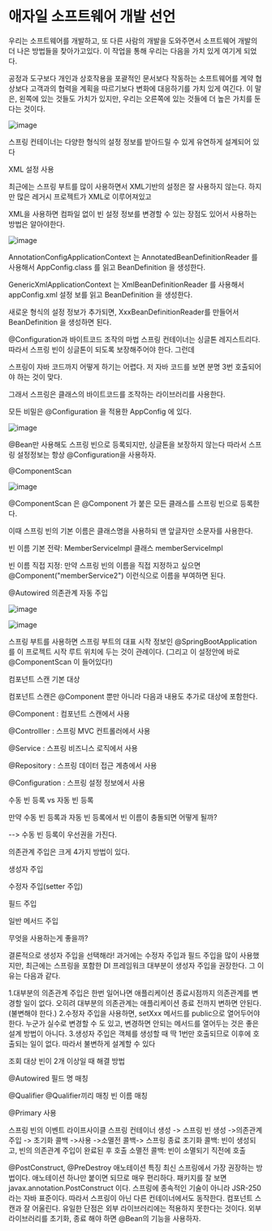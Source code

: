 # 애자일 소프트웨어 개발 선언



우리는 소프트웨어를 개발하고, 또 다른 사람의 개발을
도와주면서 소프트웨어 개발의 더 나은 방법들을 찾아가고있다. 
이 작업을 통해 우리는 다음을 가치 있게 여기게 되었다.

공정과 도구보다 개인과 상호작용을
포괄적인 문서보다 작동하는 소프트웨어를
계약 협상보다 고객과의 협력을
계획을 따르기보다 변화에 대응하기를 가치 있게 여긴다. 
이 말은, 왼쪽에 있는 것들도 가치가 있지만,
우리는 오른쪽에 있는 것들에 더 높은 가치를 둔다는 것이다.


![image](https://user-images.githubusercontent.com/90680271/153197345-906722ab-4a85-4f73-bed4-65eac2e2c292.png)

스프링 컨테이너는 다양한 형식의 설정 정보를 받아드릴 수 있게 유연하게 설계되어 있다

XML 설정 사용

최근에는 스프링 부트를 많이 사용하면서 XML기반의 설정은 잘 사용하지 않는다. 하지만 많은 레거시 프로젝트가 XML로 이루어져있고

XML을 사용하면 컴파일 없이 빈 설정 정보를 변경할 수 있는 장점도 있어서 사용하는 방법은 알아야한다.

![image](https://user-images.githubusercontent.com/90680271/153197697-00c7b2cc-7f24-4c31-b3dd-0565c0d26b5d.png)


AnnotationConfigApplicationContext 는 AnnotatedBeanDefinitionReader 를 사용해서 AppConfig.class 를 읽고 BeanDefinition 을 생성한다.

GenericXmlApplicationContext 는 XmlBeanDefinitionReader 를 사용해서 appConfig.xml 설정 보를 읽고 BeanDefinition 을 생성한다.

새로운 형식의 설정 정보가 추가되면, XxxBeanDefinitionReader를 만들어서 BeanDefinition 을 생성하면 된다.





@Configuration과 바이트코드 조작의 마법
스프링 컨테이너는 싱글톤 레지스트리다. 따라서 스프링 빈이 싱글톤이 되도록 보장해주어야 한다. 그런데

스프링이 자바 코드까지 어떻게 하기는 어렵다. 저 자바 코드를 보면 분명 3번 호출되어야 하는 것이 맞다.

그래서 스프링은 클래스의 바이트코드를 조작하는 라이브러리를 사용한다.

모든 비밀은 @Configuration 을 적용한 AppConfig 에 있다.


![image](https://user-images.githubusercontent.com/90680271/153201285-13ca80c0-0cbd-40f3-9784-3c952781e5e8.png)



@Bean만 사용해도 스프링 빈으로 등록되지만, 싱글톤을 보장하지 않는다 따라서 스프링 설정정보는 항상 @Configuration을 사용하자.



 @ComponentScan
 
 ![image](https://user-images.githubusercontent.com/90680271/153364553-6f9dbd9f-b260-4265-b35a-3005b91e3f83.png)
 
 
 @ComponentScan 은 @Component 가 붙은 모든 클래스를 스프링 빈으로 등록한다.
 

  이때 스프링 빈의 기본 이름은 클래스명을 사용하되 맨 앞글자만 소문자를 사용한다.
  
  빈 이름 기본 전략: MemberServiceImpl 클래스 memberServiceImpl
  
  빈 이름 직접 지정: 만약 스프링 빈의 이름을 직접 지정하고 싶으면 @Component("memberService2") 이런식으로 이름을 부여하면 된다.
  
  
   @Autowired 의존관계 자동 주입


![image](https://user-images.githubusercontent.com/90680271/153364767-33e84e8b-d5e3-4a08-a4a7-ce5a303c1a20.png)



![image](https://user-images.githubusercontent.com/90680271/153364947-4cf6b229-2485-489c-94b4-95cc03565c5d.png)


스프링 부트를 사용하면 스프링 부트의 대표 시작 정보인 @SpringBootApplication 를 이 프로젝트 시작 루트 위치에 두는 것이 관례이다. (그리고 이 설정안에 바로 @ComponentScan 이 들어있다!)



컴포넌트 스캔 기본 대상

컴포넌트 스캔은 @Component 뿐만 아니라 다음과 내용도 추가로 대상에 포함한다.

@Component : 컴포넌트 스캔에서 사용

@Controlller : 스프링 MVC 컨트롤러에서 사용

@Service : 스프링 비즈니스 로직에서 사용

@Repository : 스프링 데이터 접근 계층에서 사용

@Configuration : 스프링 설정 정보에서 사용




수동 빈 등록 vs 자동 빈 등록

만약 수동 빈 등록과 자동 빈 등록에서 빈 이름이 충돌되면 어떻게 될까?


--> 수동 빈 등록이 우선권을 가진다.





의존관계 주입은 크게 4가지 방법이 있다.

생성자 주입

수정자 주입(setter 주입)

필드 주입

일반 메서드 주입


무엇을 사용하는게 좋을까?

결론적으로
생성자 주입을 선택해라!
과거에는 수정자 주입과 필드 주입을 많이 사용했지만, 최근에는 스프링을 포함한 DI 프레임워크 대부분이
생성자 주입을 권장한다. 그 이유는 다음과 같다.


1.대부분의 의존관계 주입은 한번 일어나면 애플리케이션 종료시점까지 의존관계를 변경할 일이 없다. 오히려 대부분의 의존관계는 애플리케이션 종료 전까지 변하면 안된다.(불변해야 한다.)
2.수정자 주입을 사용하면, setXxx 메서드를 public으로 열어두어야 한다. 누군가 실수로 변경할 수 도 있고, 변경하면 안되는 메서드를 열어두는 것은 좋은 설계 방법이 아니다.
3.생성자 주입은 객체를 생성할 때 딱 1번만 호출되므로 이후에 호출되는 일이 없다. 따라서 불변하게 설계할 수 있다



조회 대상 빈이 2개 이상일 때 해결 방법

@Autowired 필드 명 매칭

@Qualifier @Qualifier끼리 매칭 빈 이름 매칭

@Primary 사용


스프링 빈의 이벤트 라이프사이클
스프링 컨테이너 생성 -> 스프링 빈 생성 ->의존관계 주입 -> 초기화 콜백 ->사용 ->소멸전 콜백-> 스프링 종료
초기화 콜백: 빈이 생성되고, 빈의 의존관계 주입이 완료된 후 호출
소멸전 콜백: 빈이 소멸되기 직전에 호출



@PostConstruct, @PreDestroy 애노테이션 특징
최신 스프링에서 가장 권장하는 방법이다.
애노테이션 하나만 붙이면 되므로 매우 편리하다.
패키지를 잘 보면 javax.annotation.PostConstruct 이다. 스프링에 종속적인 기술이 아니라 JSR-250
라는 자바 표준이다. 따라서 스프링이 아닌 다른 컨테이너에서도 동작한다.
컴포넌트 스캔과 잘 어울린다.
유일한 단점은 외부 라이브러리에는 적용하지 못한다는 것이다. 외부 라이브러리를 초기화, 종료 해야 하면 @Bean의 기능을 사용하자.
